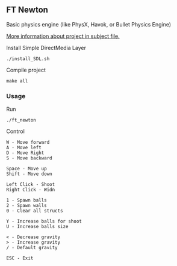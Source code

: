 ## FT Newton

Basic physics engine (like PhysX, Havok, or
Bullet Physics Engine)

[More information about project in subject file.](https://cdn.intra.42.fr/pdf/pdf/60852/en.subject.pdf)

Install Simple DirectMedia Layer

```shell
./install_SDL.sh
```

Compile project

```shell
make all
```

### Usage

Run

```shell
./ft_newton
```

Control
```
W - Move forward
A - Move left
D - Move Right
S - Move backward

Space - Move up
Shift - Move down

Left Click - Shoot
Right Click - Widn

1 - Spawn balls
2 - Spawn walls
0 - Clear all structs

Y - Increase balls for shoot
U - Increase balls size

< - Decrease gravity
> - Increase gravity
/ - Default gravity

ESC - Exit
```